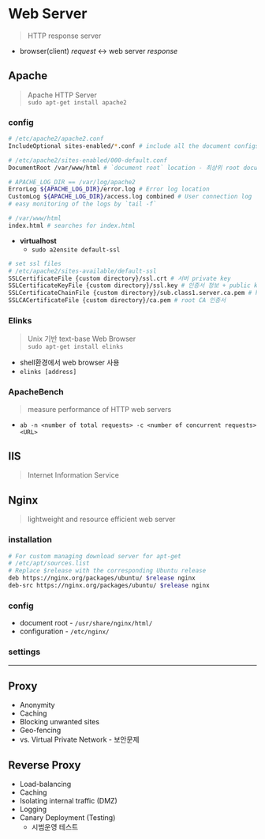 # Web Server
> HTTP response server
* browser(client) *request* &harr; web server *response*

## Apache
> Apache HTTP Server\
> `sudo apt-get install apache2`
### config
```bash
# /etc/apache2/apache2.conf
IncludeOptional sites-enabled/*.conf # include all the document configs
```
```bash
# /etc/apache2/sites-enabled/000-default.conf
DocumentRoot /var/www/html # `document root` location - 최상위 root document

# APACHE_LOG_DIR == /var/log/apache2 
ErrorLog ${APACHE_LOG_DIR}/error.log # Error log location
CustomLog ${APACHE_LOG_DIR}/access.log combined # User connection log
# easy monitoring of the logs by `tail -f`
``` 
```bash
# /var/www/html
index.html # searches for index.html
```

* **virtualhost**
  * `sudo a2ensite default-ssl`
```bash
# set ssl files
# /etc/apache2/sites-available/default-ssl
SSLCertificateFile {custom directory}/ssl.crt # 서버 private key
SSLCertificateKeyFile {custom directory}/ssl.key # 인증서 정보 + public key
SSLCertificateChainFile {custom directory}/sub.class1.server.ca.pem # hierarchial CA chain file
SSLCACertificateFile {custom directory}/ca.pem # root CA 인증서
```

### Elinks
> Unix 기반 text-base Web Browser\
> `sudo apt-get install elinks`
* shell환경에서 web browser 사용
* `elinks [address]`

### ApacheBench
> measure performance of HTTP web servers
* `ab -n <number of total requests> -c <number of concurrent requests> <URL>`


## IIS
> Internet Information Service


## Nginx
> lightweight and resource efficient web server

### installation
```bash
# For custom managing download server for apt-get
# /etc/apt/sources.list
# Replace $release with the corresponding Ubuntu release
deb https://nginx.org/packages/ubuntu/ $release nginx
deb-src https://nginx.org/packages/ubuntu/ $release nginx
```

### config
* document root - `/usr/share/nginx/html/`
* configuration - `/etc/nginx/`

### settings

---

## Proxy
* Anonymity
* Caching
* Blocking unwanted sites
* Geo-fencing
* vs. Virtual Private Network - 보안문제

## Reverse Proxy
* Load-balancing
* Caching
* Isolating internal traffic (DMZ)
* Logging
* Canary Deployment (Testing)
  * 시범운영 테스트